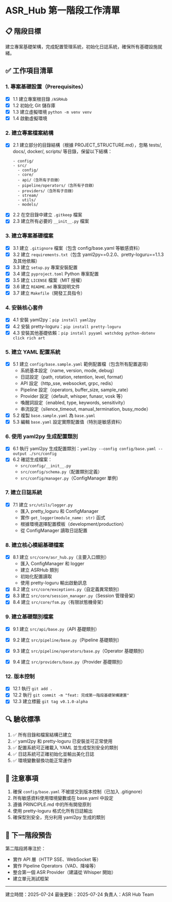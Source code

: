 # ASR_Hub 第一階段工作清單

## 📋 階段目標
建立專案基礎架構，完成配置管理系統，初始化日誌系統，確保所有基礎設施就緒。

## ✅ 工作項目清單

### 1. 專案基礎設置（Prerequisites）
- [x] 1.1 建立專案根目錄 `/ASRHub`
- [x] 1.2 初始化 Git 儲存庫
- [x] 1.3 建立虛擬環境 `python -m venv venv`
- [x] 1.4 啟動虛擬環境

### 2. 建立專案檔案結構
- [x] 2.1 建立部分的目錄結構（根據 PROJECT_STRUCTURE.md），忽略 tests/, docs/, docker/, scripts/ 等目錄，保留以下結構：
  ```
  - config/
  - src/
    - config/
    - core/
    - api/（含所有子目錄）
    - pipeline/operators/（含所有子目錄）
    - providers/（含所有子目錄）
    - stream/
    - utils/
    - models/
  ```
- [x] 2.2 在空目錄中建立 `.gitkeep` 檔案
- [x] 2.3 建立所有必要的 `__init__.py` 檔案

### 3. 建立專案基礎檔案
- [x] 3.1 建立 `.gitignore` 檔案（包含 config/base.yaml 等敏感資料）
- [x] 3.2 建立 `requirements.txt`（包含 yaml2py==0.2.0、pretty-loguru==1.1.3 及其他依賴）
- [x] 3.3 建立 `setup.py` 專案安裝配置
- [x] 3.4 建立 `pyproject.toml` Python 專案配置
- [x] 3.5 建立 `LICENSE` 檔案（MIT 授權）
- [x] 3.6 建立 `README.md` 專案說明文件
- [x] 3.7 建立 `Makefile`（開發工具指令）

### 4. 安裝核心套件
- [x] 4.1 安裝 yaml2py：`pip install yaml2py`
- [x] 4.2 安裝 pretty-loguru：`pip install pretty-loguru`
- [x] 4.3 安裝其他基礎依賴：`pip install pyyaml watchdog python-dotenv click rich art`

### 5. 建立 YAML 配置系統
- [x] 5.1 建立 `config/base.sample.yaml` 範例配置檔（包含所有配置選項）
  - 系統基本設定（name, version, mode, debug）
  - 日誌設定（path, rotation, retention, level, format）
  - API 設定（http_sse, websocket, grpc, redis）
  - Pipeline 設定（operators, buffer_size, sample_rate）
  - Provider 設定（default, whisper, funasr, vosk 等）
  - 喚醒詞設定（enabled, type, keywords, sensitivity）
  - 串流設定（silence_timeout, manual_termination, busy_mode）
- [x] 5.2 複製 `base.sample.yaml` 為 `base.yaml`
- [x] 5.3 編輯 `base.yaml` 設定實際配置值（特別是敏感資料）

### 6. 使用 yaml2py 生成配置類別
- [x] 6.1 執行 yaml2py 生成配置類別：`yaml2py --config config/base.yaml --output ./src/config`
- [x] 6.2 確認生成檔案：
  - `src/config/__init__.py`
  - `src/config/schema.py`（配置類別定義）
  - `src/config/manager.py`（ConfigManager 單例）

### 7. 建立日誌系統
- [x] 7.1 建立 `src/utils/logger.py`
  - 匯入 pretty_loguru 和 ConfigManager
  - 實作 `get_logger(module_name: str)` 函式
  - 根據環境選擇配置模板（development/production）
  - 從 ConfigManager 讀取日誌配置

### 8. 建立核心模組基礎檔案
- [x] 8.1 建立 `src/core/asr_hub.py`（主要入口類別）
  - 匯入 ConfigManager 和 logger
  - 建立 ASRHub 類別
  - 初始化配置讀取
  - 使用 pretty-loguru 輸出啟動訊息
- [x] 8.2 建立 `src/core/exceptions.py`（自定義異常類別）
- [x] 8.3 建立 `src/core/session_manager.py`（Session 管理骨架）
- [x] 8.4 建立 `src/core/fsm.py`（有限狀態機骨架）

### 9. 建立基礎類別檔案
- [x] 9.1 建立 `src/api/base.py`（API 基礎類別）
- [x] 9.2 建立 `src/pipeline/base.py`（Pipeline 基礎類別）
- [x] 9.3 建立 `src/pipeline/operators/base.py`（Operator 基礎類別）
- [x] 9.4 建立 `src/providers/base.py`（Provider 基礎類別）


### 12. 版本控制
- [x] 12.1 執行 `git add .`
- [x] 12.2 執行 `git commit -m "feat: 完成第一階段基礎架構建置"`
- [x] 12.3 建立標籤 `git tag v0.1.0-alpha`

## 🔍 驗收標準
1. ✅ 所有目錄和檔案結構已建立
2. ✅ yaml2py 和 pretty-loguru 已安裝並可正常使用
3. ✅ 配置系統可正確載入 YAML 並生成型別安全的類別
4. ✅ 日誌系統可正確初始化並輸出美化日誌
5. ✅ 環境變數替換功能正常運作

## 📝 注意事項
1. 確保 `config/base.yaml` 不被提交到版本控制（已加入 .gitignore）
2. 所有敏感資料使用環境變數或在 base.yaml 中設定
3. 遵循 PRINCIPLE.md 中的所有開發原則
4. 使用 pretty-loguru 格式化所有日誌輸出
5. 確保型別安全，充分利用 yaml2py 生成的類別

## 🚀 下一階段預告
第二階段將專注於：
- 實作 API 層（HTTP SSE、WebSocket 等）
- 實作 Pipeline Operators（VAD、降噪等）
- 整合第一個 ASR Provider（建議從 Whisper 開始）
- 建立單元測試框架

---
建立時間：2025-07-24
最後更新：2025-07-24
負責人：ASR Hub Team